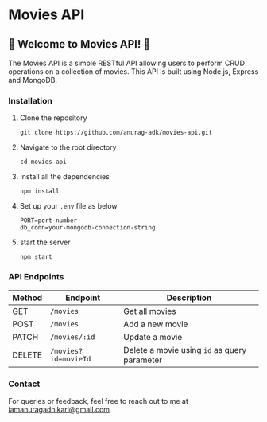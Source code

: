 # Movies API

## 🎉 Welcome to Movies API! 🎉

The Movies API is a simple RESTful API allowing users to perform CRUD operations on a collection of movies. This API is built using Node.js, Express and MongoDB.

### Installation

1. Clone the repository

   ```
   git clone https://github.com/anurag-adk/movies-api.git
   ```

2. Navigate to the root directory

   ```
   cd movies-api
   ```

3. Install all the dependencies

   ```
   npm install
   ```

4. Set up your `.env` file as below

   ```
   PORT=port-number
   db_conn=your-mongodb-connection-string
   ```

5. start the server

   ```
   npm start
   ```

### API Endpoints

| Method | Endpoint             | Description                                  |
| ------ | -------------------- | -------------------------------------------- |
| GET    | `/movies`            | Get all movies                               |
| POST   | `/movies`            | Add a new movie                              |
| PATCH  | `/movies/:id`        | Update a movie                               |
| DELETE | `/movies?id=movieId` | Delete a movie using `id` as query parameter |

### Contact

For queries or feedback, feel free to reach out to me at [iamanuragadhikari@gmail.com](mailto:iamanuragadhikari@gmail.com)
